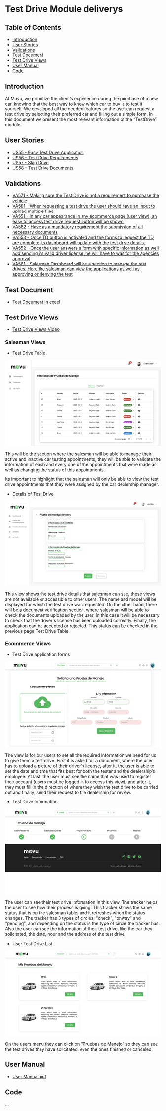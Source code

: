 # Test Drive Module deliverys
## Table of Contents
- [Introduction](#introduction)
- [User Stories](#user-stories)
- [Validations](#validations)
- [Test Document](#test-document)
- [Test Drive Views](#test-drive-views)
- [User Manual](#user-manual)
- [Code](#code)

## Introduction
At Movu, we prioritize the client’s experience during the purchase of a new car, knowing that the best way to know which car to buy is to test it yourself. We developed all the needed features so  the user can request a test drive by selecting their preferred car and filling out a simple form. In this document we present the most relevant information of the “TestDrive” module.

## User Stories
- [US55 - Easy Test Drive Application](https://github.com/IvanDLar/MOVU-Docs/milestone/19)
- [US56 - Test Drive Requirements](https://github.com/IvanDLar/MOVU-Docs/milestone/20)
- [US57 - Skip Drive](https://github.com/IvanDLar/MOVU-Docs/milestone/21)
- [US58 - Test Drive Documents](https://github.com/IvanDLar/MOVU-Docs/milestone/22)

## Validations
- [VA571 - Making sure the Test Drive is not a requirement to purchase the vehicle](https://github.com/IvanDLar/MOVU-Docs/issues/94)
- [VA581 - When requesting a test drive the user should have an input to upload multiple files](https://github.com/IvanDLar/MOVU-Docs/issues/96)
- [VA551 - In any car appearance in any ecommerce page (user view), an easy to access test drive request button will be shown.](https://github.com/IvanDLar/MOVU-Docs/issues/65)
- [VA582 - Have as a mandatory requirement the submission of all necessary documents](https://github.com/IvanDLar/MOVU-Docs/issues/98)
- [VA553 - Once TD button is activated and the forms to request the TD are complete its dashboard will update with the test drive details.](https://github.com/IvanDLar/MOVU-Docs/issues/67)
- [VA552 - Once the user answers a form with specific information as well add sending its valid driver license, he will have to wait for the agencies approval](https://github.com/IvanDLar/MOVU-Docs/issues/66)
- [VA561 - Salesman Dashboard will be a section to manage the test drives. Here the salesman can view the applications as well as approving or denying the test](https://github.com/IvanDLar/MOVU-Docs/issues/86)

## Test Document
- [Test Document in excel](https://github.com/IvanDLar/MOVU-Docs/blob/main/Modules/TD_TestDrive/Delivery/PruebasRecorridoTestDrive.xlsx%20-%20Tours.pdf)

## Test Drive Views

- [Test Drive Views Video](https://github.com/IvanDLar/MOVU-Docs/blob/main/Modules/TD_TestDrive/Delivery/TestDriveViews.mp4)

### Salesman Views
- Test Drive Table

![TD Employee Table](https://github.com/IvanDLar/MOVU-Docs/blob/main/Modules/TD_TestDrive/img/employee_testDriveList.png)

This will be the section where the salesman will be able to manage their active and inactive car testing appointments, they will be able to validate the information of each and every one of the appointments that were made as well as changing the status of this appointments.

Its important to highlight that the salesman will only be able to view the test drive appointments that they were assigned by the car dealership manager.

- Details of Test Drive

![Details of test drive](https://github.com/IvanDLar/MOVU-Docs/blob/main/Modules/TD_TestDrive/img/TDDetails.png)

This view shows the test drive details that salesman can see, these views are not available or accessible to other users. The name and model will be displayed for which the test drive was requested. On the other hand, there will be a document verification section, where salesman will be able to check the documents uploaded by the user, in this case it will be necessary to check that the driver's license has been uploaded correctly. Finally, the application can be accepted or rejected. This status can be checked in the previous page Test Drive Table

### Ecommerce Views
- Test Drive application forms

![User test drive forms](https://github.com/IvanDLar/MOVU-Docs/blob/main/Modules/TD_TestDrive/img/testDriveDoc.png)

The view is for our users to set all the required information we need for us to give them a test drive. First it is asked for a document, where the user has to upload a picture of their driver's license, after it, the user is able to set the date and time that fits best for both the tester and the dealership’s employee. At last, the user must see the name that was used to register their account (users must be logged in to access this view), and after it, they must fill in the direction of where they wish the test drive to be carried out and finally, send their request to the dealership for review.

- Test Drive Information 

![User test drive information](https://github.com/IvanDLar/MOVU-Docs/blob/main/Modules/TD_TestDrive/img/testDriveData.png)

The user can see their test drive information in this view. The tracker helps the user to see how their process is going. This tracker shows the same status that is on the salesman table, and it refreshes when the status changes. The tracker has 3 types of circles: "check", "onway" and "pending", and depending on the status is the type of circle the tracker has. Also the user can see the information of their test drive, like the car they solicitated, the date, hour and the address of the test drive.

- User Test Drive List

![User test drive list](https://github.com/IvanDLar/MOVU-Docs/blob/main/Modules/TD_TestDrive/img/testDriveList.png)

On the users menu they can click on "Pruebas de Manejo" so they can see the test drives they have solicitated, even the ones finished or canceled.

## User Manual

- [User Manual pdf](https://github.com/IvanDLar/MOVU-Docs/blob/main/Modules/TD_TestDrive/Delivery/TD_Manual.pdf)

## Code
...
